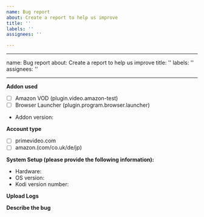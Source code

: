 ```yaml
---
name: Bug report
about: Create a report to help us improve
title: ''
labels: ''
assignees: ''

---
```


---
name: Bug report
about: Create a report to help us improve
title: ''
labels: ''
assignees: ''

---

<!-- ⚠️⚠️  DO NOT DELETE THIS  ⚠️⚠️ -->

<!-- ⚠️ Replace the space with a X within parenthesis, to select the addon you're using -->
**Addon used**
- [ ] Amazon VOD (plugin.video.amazon-test)
- [ ] Browser Launcher (plugin.program.browser.launcher)
<!-- ⚠️ Specify the version of the affected addon -->
- Addon version: 

<!-- ⚠️ Select amazon if your account is from DE/JP/UK/US, primevideo otherwise -->
**Account type**
- [ ] primevideo.com
- [ ] amazon.(com/co.uk/de/jp)

<!-- ⚠️ Please fill with the required information -->
**System Setup (please provide the following information):**
- Hardware:
- OS version:
- Kodi version number:

**Upload Logs**
<!-- ⚠️ If you're experiencing errors, we ABSOLUTELY NEED the log files.

Upload `kodi.log` somewhere and post the link here. If you need help finding it, read the appropriate entry in the FAQs (https://github.com/Sandmann79/xbmc/wiki/FAQ#what-is-debug-logging--how-can-i-enable-debug-logging-in-kodi).
For Login issues, enable advanced logging in the settings, upload the `(amazon/avod)-login` files from the Kodi Home (https://kodi.wiki/view/Special_protocol) folder, and paste the link here, as well.  -->


**Describe the bug**
<!-- ⚠️ A clear and concise description of what the bug is. -->

